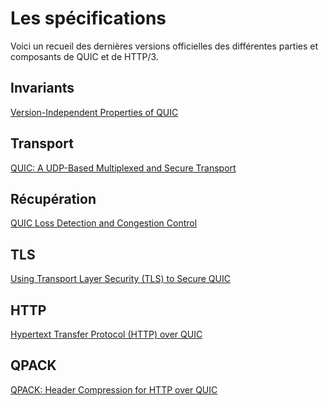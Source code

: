 # Les spécifications

Voici un recueil des dernières versions officielles des différentes parties et
composants de QUIC et de HTTP/3.

## Invariants

[Version-Independent Properties of QUIC](https://tools.ietf.org/html/draft-ietf-quic-invariants-07)

## Transport

[QUIC: A UDP-Based Multiplexed and Secure Transport](https://tools.ietf.org/html/draft-ietf-quic-transport-24)

## Récupération

[QUIC Loss Detection and Congestion Control](https://tools.ietf.org/html/draft-ietf-quic-recovery-24)

## TLS

[Using Transport Layer Security (TLS) to Secure QUIC](https://tools.ietf.org/html/draft-ietf-quic-tls-24)

## HTTP

[Hypertext Transfer Protocol (HTTP) over QUIC](https://tools.ietf.org/html/draft-ietf-quic-http-24)

## QPACK

[QPACK: Header Compression for HTTP over QUIC](https://tools.ietf.org/html/draft-ietf-quic-qpack-11)

